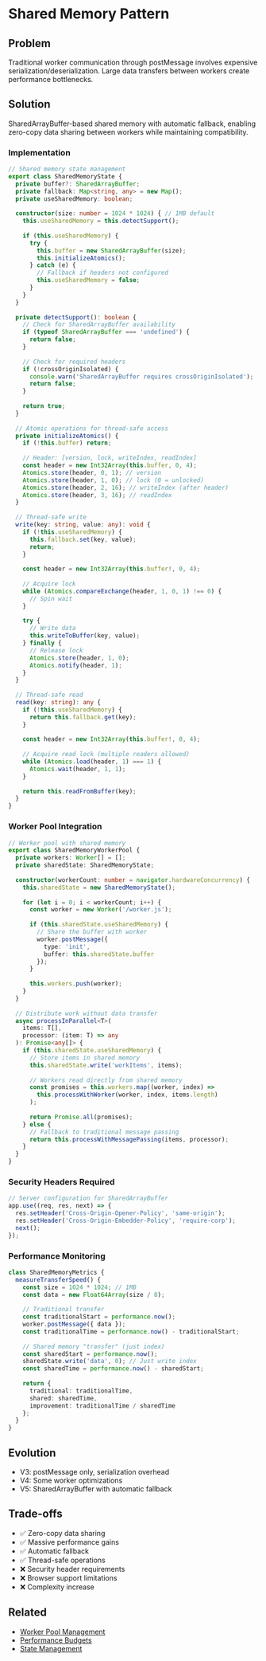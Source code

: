 # Shared Memory Pattern

## Problem
Traditional worker communication through postMessage involves expensive serialization/deserialization. Large data transfers between workers create performance bottlenecks.

## Solution
SharedArrayBuffer-based shared memory with automatic fallback, enabling zero-copy data sharing between workers while maintaining compatibility.

### Implementation
```typescript
// Shared memory state management
export class SharedMemoryState {
  private buffer?: SharedArrayBuffer;
  private fallback: Map<string, any> = new Map();
  private useSharedMemory: boolean;
  
  constructor(size: number = 1024 * 1024) { // 1MB default
    this.useSharedMemory = this.detectSupport();
    
    if (this.useSharedMemory) {
      try {
        this.buffer = new SharedArrayBuffer(size);
        this.initializeAtomics();
      } catch (e) {
        // Fallback if headers not configured
        this.useSharedMemory = false;
      }
    }
  }
  
  private detectSupport(): boolean {
    // Check for SharedArrayBuffer availability
    if (typeof SharedArrayBuffer === 'undefined') {
      return false;
    }
    
    // Check for required headers
    if (!crossOriginIsolated) {
      console.warn('SharedArrayBuffer requires crossOriginIsolated');
      return false;
    }
    
    return true;
  }
  
  // Atomic operations for thread-safe access
  private initializeAtomics() {
    if (!this.buffer) return;
    
    // Header: [version, lock, writeIndex, readIndex]
    const header = new Int32Array(this.buffer, 0, 4);
    Atomics.store(header, 0, 1); // version
    Atomics.store(header, 1, 0); // lock (0 = unlocked)
    Atomics.store(header, 2, 16); // writeIndex (after header)
    Atomics.store(header, 3, 16); // readIndex
  }
  
  // Thread-safe write
  write(key: string, value: any): void {
    if (!this.useSharedMemory) {
      this.fallback.set(key, value);
      return;
    }
    
    const header = new Int32Array(this.buffer!, 0, 4);
    
    // Acquire lock
    while (Atomics.compareExchange(header, 1, 0, 1) !== 0) {
      // Spin wait
    }
    
    try {
      // Write data
      this.writeToBuffer(key, value);
    } finally {
      // Release lock
      Atomics.store(header, 1, 0);
      Atomics.notify(header, 1);
    }
  }
  
  // Thread-safe read
  read(key: string): any {
    if (!this.useSharedMemory) {
      return this.fallback.get(key);
    }
    
    const header = new Int32Array(this.buffer!, 0, 4);
    
    // Acquire read lock (multiple readers allowed)
    while (Atomics.load(header, 1) === 1) {
      Atomics.wait(header, 1, 1);
    }
    
    return this.readFromBuffer(key);
  }
}
```

### Worker Pool Integration
```typescript
// Worker pool with shared memory
export class SharedMemoryWorkerPool {
  private workers: Worker[] = [];
  private sharedState: SharedMemoryState;
  
  constructor(workerCount: number = navigator.hardwareConcurrency) {
    this.sharedState = new SharedMemoryState();
    
    for (let i = 0; i < workerCount; i++) {
      const worker = new Worker('/worker.js');
      
      if (this.sharedState.useSharedMemory) {
        // Share the buffer with worker
        worker.postMessage({
          type: 'init',
          buffer: this.sharedState.buffer
        });
      }
      
      this.workers.push(worker);
    }
  }
  
  // Distribute work without data transfer
  async processInParallel<T>(
    items: T[],
    processor: (item: T) => any
  ): Promise<any[]> {
    if (this.sharedState.useSharedMemory) {
      // Store items in shared memory
      this.sharedState.write('workItems', items);
      
      // Workers read directly from shared memory
      const promises = this.workers.map((worker, index) => 
        this.processWithWorker(worker, index, items.length)
      );
      
      return Promise.all(promises);
    } else {
      // Fallback to traditional message passing
      return this.processWithMessagePassing(items, processor);
    }
  }
}
```

### Security Headers Required
```javascript
// Server configuration for SharedArrayBuffer
app.use((req, res, next) => {
  res.setHeader('Cross-Origin-Opener-Policy', 'same-origin');
  res.setHeader('Cross-Origin-Embedder-Policy', 'require-corp');
  next();
});
```

### Performance Monitoring
```typescript
class SharedMemoryMetrics {
  measureTransferSpeed() {
    const size = 1024 * 1024; // 1MB
    const data = new Float64Array(size / 8);
    
    // Traditional transfer
    const traditionalStart = performance.now();
    worker.postMessage({ data });
    const traditionalTime = performance.now() - traditionalStart;
    
    // Shared memory "transfer" (just index)
    const sharedStart = performance.now();
    sharedState.write('data', 0); // Just write index
    const sharedTime = performance.now() - sharedStart;
    
    return {
      traditional: traditionalTime,
      shared: sharedTime,
      improvement: traditionalTime / sharedTime
    };
  }
}
```

## Evolution
- V3: postMessage only, serialization overhead
- V4: Some worker optimizations
- V5: SharedArrayBuffer with automatic fallback

## Trade-offs
- ✅ Zero-copy data sharing
- ✅ Massive performance gains
- ✅ Automatic fallback
- ✅ Thread-safe operations
- ❌ Security header requirements
- ❌ Browser support limitations
- ❌ Complexity increase

## Related
- [Worker Pool Management](./worker-pool.md)
- [Performance Budgets](./performance-budgets.md)
- [State Management](../core/proxy-state-management.md)